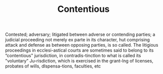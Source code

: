 ---
title: Contentious
letter: C
permalink: "/definitions/bld-contentious.html"
body: Contested; adversary; litigated between adverse or contending parties; a judicial
  proceeding not merely ex parte in its character, hut comprising attack and defense
  as between opposing parties, is so called. The litigious proceedings in ecclesi-astical
  courts are sometimes said to belong to its “contentious" jurisdiction, in contradis-tinctlon
  to what is called its "voluntary” Ju-risdiction, which is exercised in the grant-lng
  of licenses, probates of wills, dlspensa-tions, faculties, etc
published_at: '2018-07-07'
source: Black's Law Dictionary 2nd Ed (1910)
layout: post
---